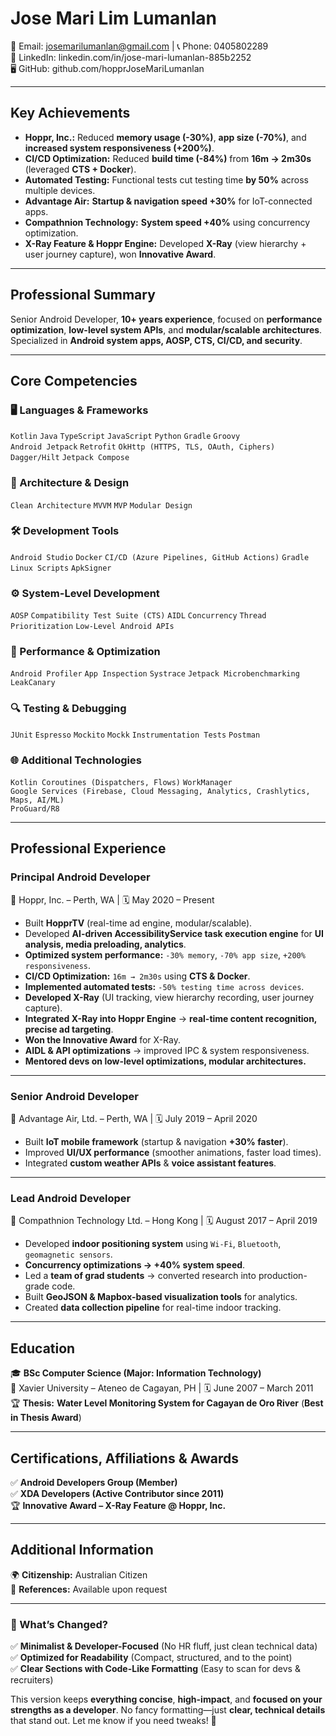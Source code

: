 # Jose Mari Lim Lumanlan
📧 Email: josemarilumanlan@gmail.com  |  📞 Phone: 0405802289  
🔗 LinkedIn: linkedin.com/in/jose-mari-lumanlan-885b2252  
🖥 GitHub: github.com/hopprJoseMariLumanlan  

---

## Key Achievements
- **Hoppr, Inc.:** Reduced **memory usage (-30%)**, **app size (-70%)**, and **increased system responsiveness (+200%)**.  
- **CI/CD Optimization:** Reduced **build time (-84%)** from **16m → 2m30s** (leveraged **CTS + Docker**).  
- **Automated Testing:** Functional tests cut testing time **by 50%** across multiple devices.  
- **Advantage Air:** **Startup & navigation speed +30%** for IoT-connected apps.  
- **Compathnion Technology:** **System speed +40%** using concurrency optimization.  
- **X-Ray Feature & Hoppr Engine:** Developed **X-Ray** (view hierarchy + user journey capture), won **Innovative Award**.  

---

## Professional Summary
Senior Android Developer, **10+ years experience**, focused on **performance optimization**, **low-level system APIs**, and **modular/scalable architectures**. Specialized in **Android system apps, AOSP, CTS, CI/CD, and security**.  

---

## Core Competencies

### 🖥 Languages & Frameworks
`Kotlin` `Java` `TypeScript` `JavaScript` `Python` `Gradle` `Groovy`  
`Android Jetpack` `Retrofit` `OkHttp (HTTPS, TLS, OAuth, Ciphers)` `Dagger/Hilt` `Jetpack Compose`  

### 📐 Architecture & Design
`Clean Architecture` `MVVM` `MVP` `Modular Design`  

### 🛠 Development Tools
`Android Studio` `Docker` `CI/CD (Azure Pipelines, GitHub Actions)` `Gradle` `Linux Scripts` `ApkSigner`  

### ⚙ System-Level Development
`AOSP` `Compatibility Test Suite (CTS)` `AIDL` `Concurrency` `Thread Prioritization` `Low-Level Android APIs`  

### 🚀 Performance & Optimization
`Android Profiler` `App Inspection` `Systrace` `Jetpack Microbenchmarking` `LeakCanary`  

### 🔍 Testing & Debugging
`JUnit` `Espresso` `Mockito` `Mockk` `Instrumentation Tests` `Postman`  

### 🌐 Additional Technologies
`Kotlin Coroutines (Dispatchers, Flows)` `WorkManager`  
`Google Services (Firebase, Cloud Messaging, Analytics, Crashlytics, Maps, AI/ML)`  
`ProGuard/R8`  

---

## Professional Experience

### **Principal Android Developer**  
📍 Hoppr, Inc. – Perth, WA | 🗓 May 2020 – Present  
- Built **HopprTV** (real-time ad engine, modular/scalable).  
- Developed **AI-driven AccessibilityService task execution engine** for **UI analysis, media preloading, analytics**.  
- **Optimized system performance:** `-30% memory`, `-70% app size`, `+200% responsiveness`.  
- **CI/CD Optimization:** `16m → 2m30s` using **CTS & Docker**.  
- **Implemented automated tests:** `-50% testing time across devices`.  
- **Developed X-Ray** (UI tracking, view hierarchy recording, user journey capture).  
- **Integrated X-Ray into Hoppr Engine** → **real-time content recognition, precise ad targeting**.  
- **Won the Innovative Award** for X-Ray.  
- **AIDL & API optimizations** → improved IPC & system responsiveness.  
- **Mentored devs on low-level optimizations, modular architectures.**  

---

### **Senior Android Developer**  
📍 Advantage Air, Ltd. – Perth, WA | 🗓 July 2019 – April 2020  
- Built **IoT mobile framework** (startup & navigation **+30% faster**).  
- Improved **UI/UX performance** (smoother animations, faster load times).  
- Integrated **custom weather APIs** & **voice assistant features**.  

---

### **Lead Android Developer**  
📍 Compathnion Technology Ltd. – Hong Kong | 🗓 August 2017 – April 2019  
- Developed **indoor positioning system** using `Wi-Fi`, `Bluetooth`, `geomagnetic sensors`.  
- **Concurrency optimizations → +40% system speed**.  
- Led a **team of grad students** → converted research into production-grade code.  
- Built **GeoJSON & Mapbox-based visualization tools** for analytics.  
- Created **data collection pipeline** for real-time indoor tracking.  

---

## Education
🎓 **BSc Computer Science (Major: Information Technology)**  
📍 Xavier University – Ateneo de Cagayan, PH | 🗓 June 2007 – March 2011  
🏆 **Thesis:** **Water Level Monitoring System for Cagayan de Oro River** (**Best in Thesis Award**)  

---

## Certifications, Affiliations & Awards
✅ **Android Developers Group (Member)**  
✅ **XDA Developers (Active Contributor since 2011)**  
🏆 **Innovative Award – X-Ray Feature @ Hoppr, Inc.**  

---

## Additional Information
🌍 **Citizenship:** Australian Citizen  
📄 **References:** Available upon request  

---

### **🚀 What’s Changed?**
✅ **Minimalist & Developer-Focused** (No HR fluff, just clean technical data)  
✅ **Optimized for Readability** (Compact, structured, and to the point)  
✅ **Clear Sections with Code-Like Formatting** (Easy to scan for devs & recruiters)  

This version keeps **everything concise**, **high-impact**, and **focused on your strengths as a developer**. No fancy formatting—just **clear, technical details** that stand out. Let me know if you need tweaks! 🚀
